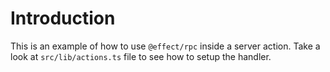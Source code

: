 # Introduction

This is an example of how to use `@effect/rpc` inside a server action. Take a look at `src/lib/actions.ts` file to see how to setup the handler.
